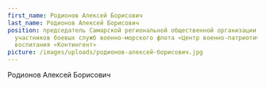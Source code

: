 ```yaml
---
first_name: Родионов Алексей Борисович
last_name: Родионов Алексей Борисович
position: председатель Самарской региональной общественной организации
  участников боевых служб военно-морского флота «Центр военно-патриотического
  воспитания «Контингент»
picture: /images/uploads/родионов-алексей-борисович.jpg
---
```

Родионов Алексей Борисович